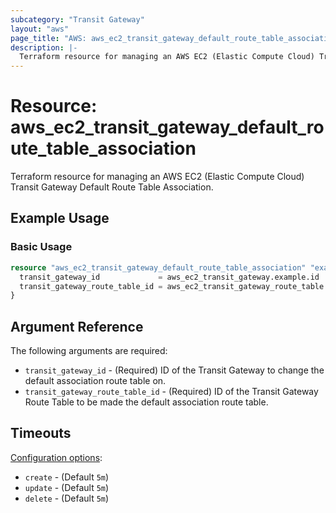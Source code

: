 ```yaml
---
subcategory: "Transit Gateway"
layout: "aws"
page_title: "AWS: aws_ec2_transit_gateway_default_route_table_association"
description: |-
  Terraform resource for managing an AWS EC2 (Elastic Compute Cloud) Transit Gateway Default Route Table Association.
---
```

# Resource: aws_ec2_transit_gateway_default_route_table_association

Terraform resource for managing an AWS EC2 (Elastic Compute Cloud) Transit Gateway Default Route Table Association.

## Example Usage

### Basic Usage

```terraform
resource "aws_ec2_transit_gateway_default_route_table_association" "example" {
  transit_gateway_id             = aws_ec2_transit_gateway.example.id
  transit_gateway_route_table_id = aws_ec2_transit_gateway_route_table.example.id
}
```

## Argument Reference

The following arguments are required:

* `transit_gateway_id` - (Required) ID of the Transit Gateway to change the default association route table on.
* `transit_gateway_route_table_id` - (Required) ID of the Transit Gateway Route Table to be made the default association route table.

## Timeouts

[Configuration options](https://developer.hashicorp.com/terraform/language/resources/syntax#operation-timeouts):

* `create` - (Default `5m`)
* `update` - (Default `5m`)
* `delete` - (Default `5m`)
